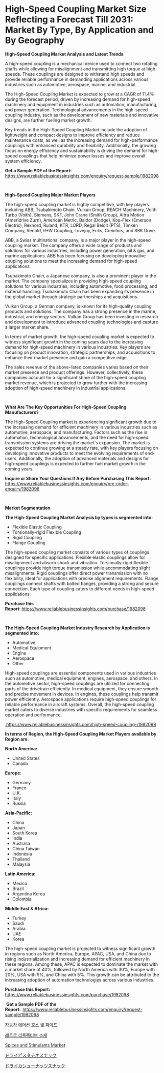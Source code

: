 <p><h1>High-Speed Coupling Market Size Reflecting a Forecast Till 2031: Market By Type, By Application and By Geography</h1></p><p><strong>High-Speed Coupling Market Analysis and Latest Trends</strong></p>
<p><p>A high-speed coupling is a mechanical device used to connect two rotating shafts while allowing for misalignment and transmitting high torque at high speeds. These couplings are designed to withstand high speeds and provide reliable performance in demanding applications across various industries such as automotive, aerospace, marine, and industrial.</p><p>The High-Speed Coupling Market is expected to grow at a CAGR of 11.4% during the forecast period, driven by increasing demand for high-speed machinery and equipment in industries such as automation, manufacturing, and power generation. Technological advancements in the high-speed coupling industry, such as the development of new materials and innovative designs, are further fueling market growth.</p><p>Key trends in the High-Speed Coupling Market include the adoption of lightweight and compact designs to improve efficiency and reduce maintenance costs, as well as the increasing demand for high-performance couplings with enhanced durability and flexibility. Additionally, the growing focus on energy efficiency and sustainability is driving the demand for high-speed couplings that help minimize power losses and improve overall system efficiency.</p></p>
<p><strong>Get a Sample PDF of the Report:&nbsp;</strong> <a href="https://www.reliablebusinessinsights.com/enquiry/request-sample/1982098">https://www.reliablebusinessinsights.com/enquiry/request-sample/1982098</a></p>
<p>&nbsp;</p>
<p><strong>High-Speed Coupling Major Market Players</strong></p>
<p><p>The high-speed coupling market is highly competitive, with key players including ABB, Tsubakimoto Chain, Vulkan Group, REACH Machinery, Voith Turbo (Voith), Siemens, SKF, John Crane (Smith Group), Altra Motion (Ameridrive Zurn), American Metric, Baldor (Dodge), Kop-Flex (Emerson Electric), Rexnord, Ruland, KTR, LORD, Regal Beloit (PTS), Timken Company, Renold, R+W Coupling, Lovejoy, Eriks, Creintors, and RBK Drive.</p><p>ABB, a Swiss multinational company, is a major player in the high-speed coupling market. The company offers a wide range of products and solutions for various industries, including power generation, oil & gas, and marine applications. ABB has been focusing on developing innovative coupling solutions to meet the increasing demand for high-speed applications.</p><p>Tsubakimoto Chain, a Japanese company, is also a prominent player in the market. The company specializes in providing high-speed coupling solutions for various industries, including automotive, food processing, and material handling. Tsubakimoto Chain has been expanding its presence in the global market through strategic partnerships and acquisitions.</p><p>Vulkan Group, a German company, is known for its high-quality coupling products and solutions. The company has a strong presence in the marine, industrial, and energy sectors. Vulkan Group has been investing in research and development to introduce advanced coupling technologies and capture a larger market share.</p><p>In terms of market growth, the high-speed coupling market is expected to witness significant growth in the coming years due to the increasing demand for high-speed machinery in various industries. Key players are focusing on product innovation, strategic partnerships, and acquisitions to enhance their market presence and gain a competitive edge.</p><p>The sales revenue of the above-listed companies varies based on their market presence and product offerings. However, collectively, these companies account for a significant share of the high-speed coupling market revenue, which is projected to grow further with the increasing adoption of high-speed machinery in industrial applications.</p></p>
<p>&nbsp;</p>
<p><strong>What Are The Key Opportunities For High-Speed Coupling Manufacturers?</strong></p>
<p><p>The High-Speed Coupling market is experiencing significant growth due to the increasing demand for efficient machinery in various industries such as automotive, aerospace, and manufacturing. Factors such as the rise in automation, technological advancements, and the need for high-speed transmission systems are driving the market's expansion. The market is expected to continue growing at a steady rate, with key players focusing on developing innovative products to meet the evolving requirements of end-users. Additionally, the adoption of advanced materials and designs for high-speed couplings is expected to further fuel market growth in the coming years.</p></p>
<p><strong>Inquire or Share Your Questions If Any Before Purchasing This Report:</strong> <a href="https://www.reliablebusinessinsights.com/enquiry/pre-order-enquiry/1982098">https://www.reliablebusinessinsights.com/enquiry/pre-order-enquiry/1982098</a></p>
<p>&nbsp;</p>
<p><strong>Market Segmentation</strong></p>
<p><strong>The High-Speed Coupling Market Analysis by types is segmented into:</strong></p>
<p><ul><li>Flexible Elastic Coupling</li><li>Torsionally-rigid Flexible Coupling</li><li>Rigid Coupling</li><li>Flange Coupling</li></ul></p>
<p><p>The high-speed coupling market consists of various types of couplings designed for specific applications. Flexible elastic couplings allow for misalignment and absorb shock and vibration. Torsionally-rigid flexible couplings provide high torque transmission while accommodating slight misalignments. Rigid couplings offer direct power transmission with no flexibility, ideal for applications with precise alignment requirements. Flange couplings connect shafts with bolted flanges, providing a strong and secure connection. Each type of coupling caters to different needs in high-speed applications.</p></p>
<p><strong>Purchase this Report:&nbsp;</strong><a href="https://www.reliablebusinessinsights.com/purchase/1982098">https://www.reliablebusinessinsights.com/purchase/1982098</a></p>
<p>&nbsp;</p>
<p><strong>The High-Speed Coupling Market Industry Research by Application is segmented into:</strong></p>
<p><ul><li>Automotive</li><li>Medical Equipment</li><li>Engine</li><li>Aerospace</li><li>Other</li></ul></p>
<p><p>High-speed couplings are essential components used in various industries such as automotive, medical equipment, engines, aerospace, and others. In the automotive sector, high-speed couplings are utilized for connecting parts of the drivetrain efficiently. In medical equipment, they ensure smooth and precise movement in devices. In engines, these couplings help transmit power efficiently. Aerospace applications require high-speed couplings for reliable performance in aircraft systems. Overall, the high-speed coupling market caters to diverse industries with specific requirements for seamless operation and performance.</p></p>
<p><a href="https://www.reliablebusinessinsights.com/high-speed-coupling-r1982098">&nbsp;https://www.reliablebusinessinsights.com/high-speed-coupling-r1982098</a></p>
<p><strong>In terms of Region, the High-Speed Coupling Market Players available by Region are:</strong></p>
<p>
    <p> <strong> North America: </strong>
        <ul>
            <li>United States</li>
            <li>Canada</li>
        </ul>
        </p> 
    <p> <strong> Europe: </strong>
        <ul>
            <li>Germany</li>
            <li>France</li>
            <li>U.K.</li>
            <li>Italy</li>
            <li>Russia</li>
        </ul>
        </p> 
    <p> <strong> Asia-Pacific: </strong>
        <ul>
            <li>China</li>
            <li>Japan</li>
            <li>South Korea</li>
            <li>India</li>
            <li>Australia</li>
            <li>China Taiwan</li>
            <li>Indonesia</li>
            <li>Thailand</li>
            <li>Malaysia</li>
        </ul>
        </p> 
    <p> <strong> Latin America: </strong>
        <ul>
            <li>Mexico</li>
            <li>Brazil</li>
            <li>Argentina Korea</li>
            <li>Colombia</li>
        </ul>
        </p> 
    <p> <strong> Middle East & Africa: </strong>
        <ul>
            <li>Turkey</li>
            <li>Saudi</li>
            <li>Arabia</li>
            <li>UAE</li>
            <li>Korea</li>
        </ul>
    </p>
    </p>
<p><p>The high-speed coupling market is projected to witness significant growth in regions such as North America, Europe, APAC, USA, and China due to rising industrialization and increasing demand for efficient machinery in these regions. Among these, APAC is expected to dominate the market with a market share of 40%, followed by North America with 30%, Europe with 20%, USA with 5%, and China with 5%. This growth can be attributed to the increasing adoption of automation technologies across various industries.</p></p>
<p><strong>Purchase this Report: </strong><a href="https://www.reliablebusinessinsights.com/purchase/1982098">https://www.reliablebusinessinsights.com/purchase/1982098</a></p>
<p>&nbsp;<strong>Get a Sample PDF of the Report:&nbsp;&nbsp;</strong><a href="https://www.reliablebusinessinsights.com/enquiry/request-sample/1982098">https://www.reliablebusinessinsights.com/enquiry/request-sample/1982098</a></p>
<p><strong></strong></p>
<p><p><a href="https://github.com/HarrisonKitto2022/Market-Research-Report-List-1/blob/main/6874877111638.md">자동차 에어컨 호스 및 파이프</a></p><p><a href="https://github.com/oajzkywllm460/Market-Research-Report-List-2/blob/main/7133992122235.md">레트로 리플렉티브 소재</a></p><p><a href="https://github.com/ajohirul8010/Market-Research-Report-List-1/blob/main/spices-and-stimulants-market.md">Spices and Stimulants Market</a></p><p><a href="https://github.com/laurenreichert/Market-Research-Report-List-2/blob/main/7136606116273.md">ドライピスタチオスナック</a></p><p><a href="https://github.com/vtbvgl20191192/Market-Research-Report-List-2/blob/main/6352085116272.md">ドライカシューナッツスナック</a></p></p>